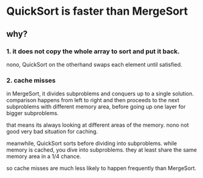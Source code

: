 # QuickSort is faster than MergeSort
## why?
### 1. it does not copy the whole array to sort and put it back.
nono, QuickSort on the otherhand swaps each element until satisfied.
### 2. cache misses
in MergeSort, it divides subproblems and conquers up to a single solution. comparison happens from left to right and then proceeds to the next subproblems with different memory area, before going up one layer for bigger subproblems.

that means its always looking at different areas of the memory. nono not good very bad situation for caching.

meanwhile, QuickSort sorts before dividing into subproblems. while memory is cached, you dive into subproblems. they at least share the same memory area in a 1/4 chance.

so cache misses are much less likely to happen frequently than MergeSort.
